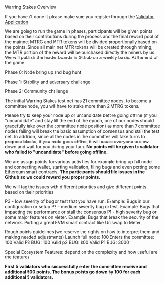 Warring Stakes
Overview

If you haven't done it please make sure you register through the [Validator Application](https://metervalidators.typeform.com/to/yVVUDw)

We are going to run the game in phases, participants will be given points based on their contributions during the process and the final reward pool of the mainnet MTRG and MTR tokens will be divided proportionally based on the points.  Since all main net MTR tokens will be created through mining, the MTR portion of the reward will be purchased directly the miners by us.  We will publish the leader boards in Github on a weekly basis.  At the end of the game

Phase 0: Node bring up and bug hunt

Phase 1: Stability and adversary challenge

Phase 2: Community challenge


The initial Warring Stakes test net has 21 committee nodes, to become a committee node, you will have to stake more than 2 MTRG tokens.  

Please try to keep your node up or uncandidate before going offline (if you "uncandidate" and stay till the end of the epoch, one of our nodes should gracefully take over the committee node position) as more than 7 committee nodes failing will break the basic assumption of consensus and stall the test net.  In addition, since all the nodes in the committee will take turns to propose blocks, if you node goes offline, it will cause everyone to slow down and wait for you during your turn.  **No points will be given to validator who failed to "uncandidate" before going offline.**

We are assign points for various activities for example bring up full node and connecting wallet, starting validation, filing bugs and even porting some Ethereum smart contracts.  **The participants should file issues in the Github so we could reward you proper points.**

We will tag the issues with different priorities and give different points based on their priorities

P3 - low severity of bug or test that you have run. Example: Bugs in our configuration or setup
P2 - medium severity bug or test. Example: Bugs that impacting the performance or stall the consensus
P1 - high severity bug or some major features on Meter. Example: Bugs that break the security of the network.  Porting a great EVM smart contract like Uniswap to Meter

Rough points guidelines (we reserve the rights on how to interpret them and making needed adjustments)
Launch full node: 100
Enters the committee: 100
Valid P3 BUG: 100
Valid p2 BUG: 800
Valid P1 BUG: 3000

Special Ecosystem Features: depend on the complexity and how useful are the features

**First 5 validators who successfully enter the committee receive and additional 500 points. The bonus points go down by 100 for each additional 5 validators.**
